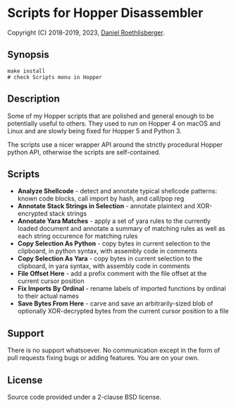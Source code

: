 # Scripts for Hopper Disassembler

Copyright (C) 2018-2019, 2023, [Daniel Roethlisberger](//daniel.roe.ch/).

## Synopsis

    make install
    # check Scripts menu in Hopper

## Description

Some of my Hopper scripts that are polished and general enough to be
potentially useful to others.  They used to run on Hopper 4 on macOS and
Linux and are slowly being fixed for Hopper 5 and Python 3.

The scripts use a nicer wrapper API around the strictly procedural Hopper
python API, otherwise the scripts are self-contained.

## Scripts

-   **Analyze Shellcode** - detect and annotate typical shellcode patterns:
    known code blocks, call import by hash, and call/pop reg
-   **Annotate Stack Strings in Selection** - annotate plaintext and
    XOR-encrypted stack strings
-   **Annotate Yara Matches** - apply a set of yara rules to the currently
    loaded document and annotate a summary of matching rules as well as each
    string occurence for matching rules
-   **Copy Selection As Python** - copy bytes in current selection to the
    clipboard, in python syntax, with assembly code in comments
-   **Copy Selection As Yara** - copy bytes in current selection to the
    clipboard, in yara syntax, with assembly code in comments
-   **File Offset Here** - add a prefix comment with the file offset at the
    current cursor position
-   **Fix Imports By Ordinal** - rename labels of imported functions by ordinal
    to their actual names
-   **Save Bytes From Here** - carve and save an arbitrarily-sized blob of
    optionally XOR-decrypted bytes from the current cursor position to a file

## Support

There is no support whatsoever.  No communication except in the form of pull
requests fixing bugs or adding features.  You are on your own.

## License

Source code provided under a 2-clause BSD license.
